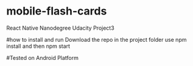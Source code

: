 # mobile-flash-cards
React Native Nanodegree Udacity Project3

#how to install and run
Download the repo
in the project folder use npm install and then npm start

#Tested on Android Platform
